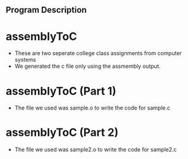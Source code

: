 ## Program Description

# assemblyToC

- These are two seperate college class assignments from computer systems 
- We generated the c file only using the assmembly output.

# assemblyToC (Part 1)
- The file we used was sample.o to write the code for sample.c

# assemblyToC (Part 2)
- The file we used was sample2.o to write the code for sample2.c
